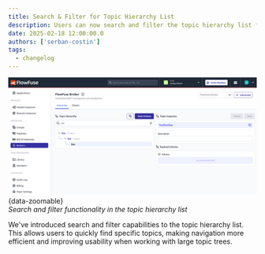 ```yaml
---
title: Search & Filter for Topic Hierarchy List  
description: Users can now search and filter the topic hierarchy list for easier navigation.  
date: 2025-02-18 12:00:00.0  
authors: ['serban-costin']  
tags:  
  - changelog  
---
```


![Search and filter functionality in the topic hierarchy list](./images/topic-hierarchy-search.png){data-zoomable}  
_Search and filter functionality in the topic hierarchy list_

We've introduced search and filter capabilities to the topic hierarchy list. This allows users to quickly find specific topics, making navigation more efficient and improving usability when working with large topic trees.
